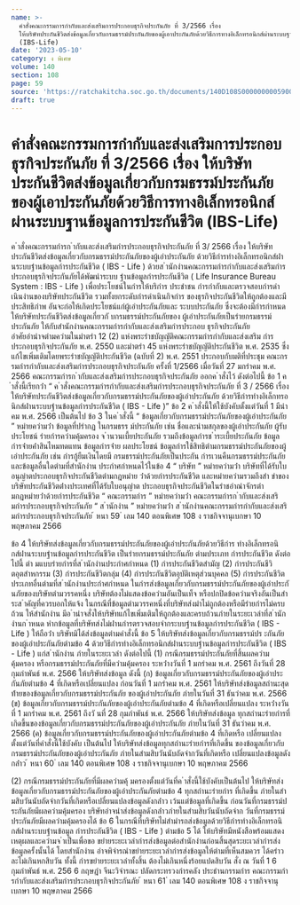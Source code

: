 ```yaml
---
name: >-
  คำสั่งคณะกรรมการกำกับและส่งเสริมการประกอบธุรกิจประกันภัย ที่ 3/2566 เรื่อง
  ให้บริษัทประกันชีวิตส่งข้อมูลเกี่ยวกับกรมธรรม์ประกันภัยของผู้เอาประกันภัยด้วยวิธีการทางอิเล็กทรอนิกส์ผ่านระบบฐานข้อมูลการประกันชีวิต
  (IBS-Life)
date: '2023-05-10'
category: ง พิเศษ
volume: 140
section: 108
page: 59
source: 'https://ratchakitcha.soc.go.th/documents/140D108S0000000005900.pdf'
draft: true
---
```


# คำสั่งคณะกรรมการกำกับและส่งเสริมการประกอบธุรกิจประกันภัย ที่ 3/2566 เรื่อง ให้บริษัทประกันชีวิตส่งข้อมูลเกี่ยวกับกรมธรรม์ประกันภัยของผู้เอาประกันภัยด้วยวิธีการทางอิเล็กทรอนิกส์ผ่านระบบฐานข้อมูลการประกันชีวิต (IBS-Life)

ค ําสั่งคณะกรรมกํารก ํากับและส่งเสริมกํารประกอบธุรกิจประกันภัย ที่ 3/ 2566 เรื่อง ให้บริษัทประกันชีวิตส่งข้อมูลเกี่ยวกับกรมธรรม์ประกันภัยของผู้เอําประกันภัย ด้วยวิธีกํารทํางอิเล็กทรอนิกส์ผ่ํานระบบฐํานข้อมูลกํารประกันชีวิต ( IBS - Life ) ด้วยส ํานักงํานคณะกรรมกํารกํากับและส่งเสริมกํารประกอบธุรกิจประกันภัยได้พัฒนําระบบ ฐํานข้อมูลกํารประกันชีวิต ( Life Insurance Bureau System : IBS - Life ) เพื่อประโยชน์ในกํารให้บริกําร ประชําชน กํารกํากับและตรวจสอบกํารดําเนินงํานของบริษัทประกันชีวิต รวมทั้งยกระดับกํารดําเนินกิจกําร ของธุรกิจประกันชีวิตให้ถูกต้องและมีประสิทธิภําพ อันจะก่อให้เกิดประโยชน์แก่ผู้เอําประกันภัยและ ระบบประกันภัย ซึ่งจะต้องมีกํารกําหนดให้บริษัทประกันชีวิตส่งข้อมูลเกี่ยวกั บกรมธรรม์ประกันภัยของ ผู้เอําประกันภัยเป็นรํายกรมธรรม์ประกันภัย ให้กับสํานักงํานคณะกรรมกํารกํากับและส่งเสริมกํารประกอบ ธุรกิจประกันภัย อําศัยอํานําจตํามควํามในมําตรํา 12 (2) แห่งพระรําชบัญญัติคณะกรรมกํารกํากับและส่งเสริม กํารประกอบธุรกิจประกันภัย พ.ศ. 2550 และมําตรํา 45 แห่งพระรําชบัญญัติประกันชีวิต พ.ศ. 2535 ซึ่งแก้ไขเพิ่มเติมโดยพระรําชบัญญัติประกันชีวิต (ฉบับที่ 2) พ.ศ. 2551 ประกอบกับมติที่ประชุม คณะกรรมกํารกํากับและส่งเสริมกํารประกอบธุรกิจประกันภัย ครั้งที่ 1/2566 เมื่อวันที่ 27 มกรําคม พ.ศ. 2566 คณะกรรมกํารก ํากับและส่งเสริมกํารประกอบธุรกิจประกันภัย ออกค ําสั่งไว้ ดังต่อไปนี้ ข้อ 1 ค ําสั่งนี้เรียกว่ํา “ ค ําสั่งคณะกรรมกํารกํากับและส่งเสริมกํารประกอบธุรกิจประกันภัย ที่ 3 / 2566 เรื่อง ให้บริษัทประกันชีวิตส่งข้อมูลเกี่ยวกับกรมธรรม์ประกันภัยของผู้เอําประกันภัย ด้วยวิธีกํารทํางอิเล็กทรอนิกส์ผ่ํานระบบฐํานข้อมูลกํารประกันชีวิต ( IBS - Life )” ข้อ 2 ค ําสั่งนี้ให้ใช้บังคับตั้งแต่วันที่ 1 มีนําคม พ.ศ. 2566 เป็นต้นไป ข้อ 3 ในค ําสั่งนี้ “ ข้อมูลเกี่ยวกับกรมธรรม์ประกันภัยของผู้เอําประกันภัย ” หมํายควํามว่ํา ข้อมูลที่ปรํากฏ ในกรมธรร ม์ประกันภัย เช่น ชื่อและนํามสกุลของผู้เอําประกันภัย ผู้รับ ประโยชน์ รํายกํารควํามคุ้มครอง จ ํานวนเบี้ยประกันภัย รวมถึงข้อมูลกํารช ําระเบี้ยประกันภัย ข้อมูลกํารจ่ํายค่ําสินไหมทดแทน ข้อมูลกํารจ่ําย ผลประโยชน์ ข้อมูลกํารใช้สิทธิตํามกรมธรรม์ประกันภัยของผู้เอําประกันภัย เช่น กํารกู้ยืมเงินโดยมี กรมธรรม์ประกันภัยเป็นประกัน กํารเวนคืนกรมธรรม์ประกันภัย และข้อมูลอื่นใดตํามที่สํานักงําน ประกําศกําหนดไว้ในข้อ 4 “ บริษัท ” หมํายควํามว่ํา บริษัทที่ได้รับใบอนุญําตประกอบธุรกิจประกันชีวิตตํามกฎหมําย ว่ําด้วยกํารประกันชีวิต และหมํายควํามรวมถึงสํา ขําของบริษัทประกันชีวิตต่ํางประเทศที่ได้รับใบอนุญําต ประกอบธุรกิจประกันชีวิตในรําชอําณําจักรตํามกฎหมํายว่ําด้วยกํารประกันชีวิต “ คณะกรรมกําร ” หมํายควํามว่ํา คณะกรรมกํารก ํากับและส่งเสริมกํารประกอบธุรกิจประกันภัย “ ส ํานักงําน ” หมํายควํามว่ํา ส ํานักงํานคณะกรรมกํารกํากับและส่งเสริมกํารประกอบธุรกิจประกันภัย ้ หนา 59 ่ เลม 140 ตอนพิเศษ 108 ง ราชกิจจานุเบกษา 10 พฤษภาคม 2566

ข้อ 4 ให้บริษัทส่งข้อมูลเกี่ยวกับกรมธรรม์ประกันภัยของผู้เอําประกันภัยด้วยวิธีกําร ทํางอิเล็กทรอนิกส์ผ่ํานระบบฐํานข้อมูลกํารประกันชีวิต เป็นรํายกรมธรรม์ประกันภัย ตํามประเภท กํารประกันชีวิต ดังต่อไปนี้ ตํา มแบบรํายกํารที่ส ํานักงํานประกําศกําหนด (1) กํารประกันชีวิตสํามัญ (2) กํารประกันชีวิตอุตสําหกรรม (3) กํารประกันชีวิตกลุ่ม (4) กํารประกันชีวิตอุบัติเหตุส่วนบุคคล (5) กํารประกันชีวิตประเภทอื่นตํามที่ส ํานักงํานประกําศกําหนด ในกํารส่งข้อมูลเกี่ยวกับกรมธรรม์ประกันภัยของผู้เอําประกั นภัยของบริษัทตํามวรรคหนึ่ง บริษัทต้องไม่แสดงข้อควํามอันเป็นเท็จ หรือปกปิดข้อควํามจริงอันเป็นสําระส ําคัญที่ควรบอกให้แจ้ง ในกรณีที่ข้อมูลตํามวรรคหนึ่งที่บริษัทส่งมําไม่ถูกต้องหรือมีรํายกํารไม่ครบถ้วน ให้สํานักงําน มีอ ํานําจสั่งให้บริษัทแก้ไขเพิ่มเติมให้ถูกต้องและครบถ้วนภํายในระยะเวลําที่ส ํานักงํานก ําหนด หํากข้อมูลที่บริษัทส่งไม่ผ่ํานกํารตรวจสอบจํากระบบฐํานข้อมูลกํารประกันชีวิต ( IBS - Life ) ให้ถือว่ํา บริษัทมิได้ส่งข้อมูลตํามคําสั่งนี้ ข้อ 5 ให้บริษัทส่งข้อมูลเกี่ยวกับกรมธรรม์ปร ะกันภัยของผู้เอําประกันภัยตํามข้อ 4 ด้วยวิธีกํารทํางอิเล็กทรอนิกส์ผ่ํานระบบฐํานข้อมูลกํารประกันชีวิต ( IBS - Life ) แก่ส ํานักงําน ภํายในระยะเวลํา ดังต่อไปนี้ (1) กรณีกรมธรรม์ประกันภัยที่สิ้นผลควํามคุ้มครอง หรือกรมธรรม์ประกันภัยที่มีควํามคุ้มครอง ระหว่ํางวันที่ 1 มกรําคม พ.ศ. 2561 ถึงวันที่ 28 กุมภําพันธ์ พ.ศ. 2566 ให้บริษัทส่งข้อมูล ดังนี้ (ก) ข้อมูลเกี่ยวกับกรมธรรม์ประกันภัยของผู้เอําประกันภัยตํามข้อ 4 ที่เกิดหรือเปลี่ยนแปลง ก่อนวันที่ 1 มกรําคม พ.ศ. 2561 ให้บริษัทส่งข้อมูลสถํานะสุดท้ํายของข้อมูลเกี่ยวกับกรมธรรม์ประกันภัย ของผู้เอําประกันภัย ภํายในวันที่ 31 ธันวําคม พ.ศ. 2566 (ข) ข้อมูลเกี่ยวกับกรมธรรม์ประกันภัยของผู้เอําประกันภัยตํามข้อ 4 ที่เกิดหรือเปลี่ยนแปลง ระหว่ํางวันที่ 1 มกรําคม พ.ศ. 2561 ถึงวั นที่ 28 กุมภําพันธ์ พ.ศ. 2566 ให้บริษัทส่งข้อมูล ทุกสถํานะรํายกํารที่เกิดขึ้นของข้อมูลเกี่ยวกับกรมธรรม์ประกันภัยของผู้เอําประกันภัย ภํายในวันที่ 31 ธันวําคม พ.ศ. 2566 (ค) ข้อมูลเกี่ยวกับกรมธรรม์ประกันภัยของผู้เอําประกันภัยตํามข้อ 4 ที่เกิดหรือ เปลี่ยนแปลงตั้งแต่วันที่คําสั่งนี้ใช้บังคับ เป็นต้นไป ให้บริษัทส่งข้อมูลทุกสถํานะรํายกํารที่เกิดขึ้น ของข้อมูลเกี่ยวกับกรมธรรม์ประกันภัยของผู้เอําประกันภัย ภํายในสํามสิบวันนับถัดจํากวันที่เกิดหรือ เปลี่ยนแปลงข้อมูลดังกล่ําว ้ หนา 60 ่ เลม 140 ตอนพิเศษ 108 ง ราชกิจจานุเบกษา 10 พฤษภาคม 2566

(2) กรณีกรมธรรม์ประกันภัยที่มีผลควํามคุ้ มครองตั้งแต่วันที่ค ําสั่งนี้ใช้บังคับเป็นต้นไป ให้บริษัทส่งข้อมูลเกี่ยวกับกรมธรรม์ประกันภัยของผู้เอําประกันภัยตํามข้อ 4 ทุกสถํานะรํายกําร ที่เกิดขึ้น ภํายในสํามสิบวันนับถัดจํากวันที่เกิดหรือเปลี่ยนแปลงข้อมูลดังกล่ําว เว้นแต่ข้อมูลที่เกิดขึ้น ก่อนวันที่กรมธรรม์ป ระกันภัยมีผลควํามคุ้มครอง บริษัทอําจนําส่งข้อมูลดังกล่ําวภํายในสํามสิบวันนับถัดจําก วันที่กรมธรรม์ประกันภัยมีผลควํามคุ้มครองได้ ข้อ 6 ในกรณีที่บริษัทไม่สํามํารถส่งข้อมูลด้วยวิธีกํารทํางอิเล็กทรอนิกส์ผ่ํานระบบฐํานข้อมูล กํารประกันชีวิต ( IBS - Life ) ตํามข้อ 5 ได้ ให้บริษัทมีหนังสือพร้อมแสดงเหตุผลและควํามจ ําเป็นเพื่อขอ ขยํายระยะเวลํากํารส่งข้อมูลต่อสํานักงํานก่อนสิ้นสุดระยะเวลํากํารส่งข้อมูลครั้งนั้นได้ โดยสํานักงําน อําจพิจํารณําขยํายระยะเวลํากํารส่งข้อมูลให้ตํามที่เห็นสมควร ได้ครําวละไม่เกินหกสิบวัน ทั้งนี้ กํารขยํายระยะเวลําทั้งสิ้น ต้องไม่เกินหนึ่งร้อยแปดสิบวัน สั่ง ณ วันที่ 1 6 กุมภําพันธ์ พ.ศ. 256 6 กฤษฎํา จีนะวิจํารณะ ปลัดกระทรวงกํารคลัง ประธํานกรรมกําร คณะกรรมกํารกํากับและส่งเสริมกํารประกอบธุรกิจประกันภัย ้ หนา 61 ่ เลม 140 ตอนพิเศษ 108 ง ราชกิจจานุเบกษา 10 พฤษภาคม 2566
